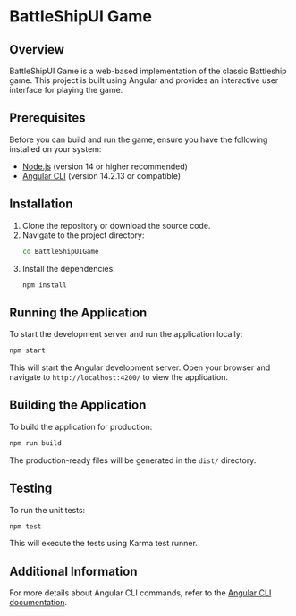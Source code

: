 # BattleShipUI Game

## Overview
BattleShipUI Game is a web-based implementation of the classic Battleship game. This project is built using Angular and provides an interactive user interface for playing the game.

## Prerequisites
Before you can build and run the game, ensure you have the following installed on your system:

- [Node.js](https://nodejs.org/) (version 14 or higher recommended)
- [Angular CLI](https://angular.io/cli) (version 14.2.13 or compatible)

## Installation
1. Clone the repository or download the source code.
2. Navigate to the project directory:
   ```bash
   cd BattleShipUIGame
   ```
3. Install the dependencies:
   ```bash
   npm install
   ```

## Running the Application
To start the development server and run the application locally:
```bash
npm start
```
This will start the Angular development server. Open your browser and navigate to `http://localhost:4200/` to view the application.

## Building the Application
To build the application for production:
```bash
npm run build
```
The production-ready files will be generated in the `dist/` directory.

## Testing
To run the unit tests:
```bash
npm test
```
This will execute the tests using Karma test runner.

## Additional Information
For more details about Angular CLI commands, refer to the [Angular CLI documentation](https://angular.io/cli).
